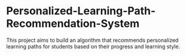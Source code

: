 # Personalized-Learning-Path-Recommendation-System
This project aims to build an algorithm that recommends personalized learning paths for students based on their progress and learning style. 
